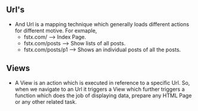 ## Url's
- And Url is a mapping technique which generally loads different actions for different motive. For exmaple,
    - fstx.com/         -->     Index Page.
    - fstx.com/posts    -->     Show lists of all posts.
    - fstx.com/posts/p1 -->     Shows an individual posts of all the posts.

## Views
- A View is an action which is executed in reference to a specific Url. So, when we navigate to an Url it triggers a View which further triggers a function which does the job of displaying data, prepare any HTML Page or any other related task.
